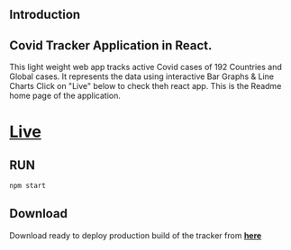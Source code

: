 
## Introduction
Covid Tracker Application in React.
---
This light weight web app tracks active Covid cases of 192 Countries and Global cases. It represents the data using interactive Bar Graphs & Line Charts
Click on "Live" below to check theh react app. This is the Readme home page of the application.

# [Live](https://corona-watch.netlify.app/)


## RUN
```bash 
npm start
```

## Download

Download ready to deploy production build of the tracker from **[here](https://github.com/dh00mk3tu/covid-tracker/releases/download/releasev1/releasev1.zip)**
